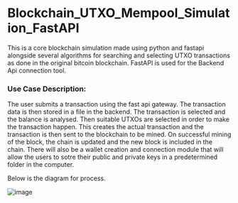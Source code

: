 # Blockchain_UTXO_Mempool_Simulation_FastAPI
This is a core blockchain simulation made using python and fastapi alongside several algorithms for searching and selecting UTXO transactions as done in the original bitcoin blockchain. FastAPI is used for the Backend Api connection tool.

### Use Case Description:

The user submits a transaction using the fast api gateway. The transaction data is then stored in a file in the backend. The transaction is selected and the balance is analysed. Then suitable UTXOs are selected in order to make the transaction happen. This creates the actual transaction and the transaction is then sent to the blockchain to be mined. On successful mining of the block, the chain is updated and the new block is included in the chain. There will also be a wallet creation and connection module that will allow the users to sotre their public and private keys in a predetermined folder in the computer. 

Below is the diagram for process. 

![image](https://github.com/shaikat010/Blockchain_UTXO_Mempool_Simulation_FastAPI/assets/68814937/6db939dd-d01b-47e7-a5b2-a80b03a01611)

